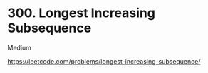 # 300. Longest Increasing Subsequence

Medium

https://leetcode.com/problems/longest-increasing-subsequence/
